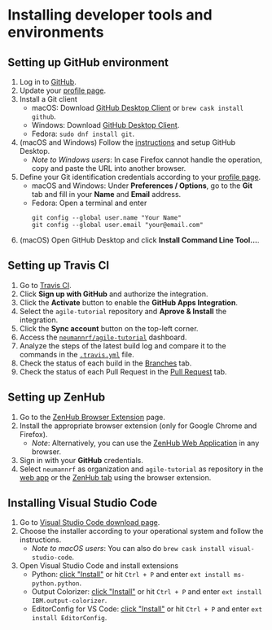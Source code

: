 # Installing developer tools and environments

## Setting up GitHub environment

1. Log in to [GitHub](https://github.com/).
1. Update your [profile page](https://github.com/settings/profile).
1. Install a Git client
    * macOS: Download [GitHub Desktop Client](https://desktop.github.com) or `brew cask install github`.
    * Windows: Download [GitHub Desktop Client](https://desktop.github.com).
    * Fedora: `sudo dnf install git`.
1. (macOS and Windows) Follow the [instructions](https://help.github.com/desktop/guides/getting-started-with-github-desktop/authenticating-to-github/) and setup GitHub Desktop.
    * *Note to Windows users*: In case Firefox cannot handle the operation, copy and paste the URL into another browser.
1. Define your Git identification credentials according to your [profile page](https://github.com/settings/profile).
    * macOS and Windows: Under **Preferences / Options**, go to the **Git** tab and fill in your **Name** and **Email** address.
    * Fedora: Open a terminal and enter
        ```Shell
        git config --global user.name "Your Name"
        git config --global user.email "your@email.com"
        ```
1. (macOS) Open GitHub Desktop and click **Install Command Line Tool...**.

## Setting up Travis CI

1. Go to [Travis CI](https://travis-ci.com/).
1. Click **Sign up with GitHub** and authorize the integration.
1. Click the **Activate** button to enable the **GitHub Apps Integration**.
1. Select the `agile-tutorial` repository and **Aprove & Install** the integration.
1. Click the **Sync account** button on the top-left corner.
1. Access the [`neumannrf/agile-tutorial`](https://travis-ci.com/neumannrf/agile-tutorial) dashboard.
1. Analyze the steps of the latest build log and compare it to the commands in the [`.travis.yml`](../.travis.yml) file.
1. Check the status of each build in the [Branches](https://travis-ci.com/neumannrf/agile-tutorial/branches) tab.
1. Check the status of each Pull Request in the [Pull Request](https://travis-ci.com/neumannrf/agile-tutorial/pull_requests) tab.

## Setting up ZenHub

1. Go to the [ZenHub Browser Extension](https://www.zenhub.com/extension) page.
1. Install the appropriate browser extension (only for Google Chrome and Firefox).
    * *Note*: Alternatively, you can use the [ZenHub Web Application](https://app.zenhub.com/login) in any browser.
1. Sign in with your **GitHub** credentials.
1. Select `neumannrf` as organization and `agile-tutorial` as repository in the [web app](https://app.zenhub.com/workspaces/agile-tutorial-5c8b0869fd0adb6f09c8373c/boards) or the [ZenHub tab](https://github.com/neumannrf/agile-tutorial#zenhub) using the browser extension.

## Installing Visual Studio Code

1. Go to [Visual Studio Code download page](https://code.visualstudio.com/Download).
1. Choose the installer according to your operational system and follow the instructions.
    * *Note to macOS users*: You can also do `brew cask install visual-studio-code`.
1. Open Visual Studio Code and install extensions
    * Python: [click "Install"](https://marketplace.visualstudio.com/items?itemName=ms-python.python) or hit `Ctrl + P` and enter `ext install ms-python.python`.
    * Output Colorizer: [click "Install"](https://marketplace.visualstudio.com/items?itemName=IBM.output-colorizer) or hit `Ctrl + P` and enter `ext install IBM.output-colorizer`.
    * EditorConfig for VS Code: [click "Install"](https://marketplace.visualstudio.com/items?itemName=EditorConfig.EditorConfig) or hit `Ctrl + P` and enter `ext install EditorConfig`.

